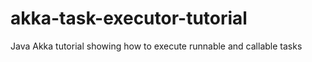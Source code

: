 # akka-task-executor-tutorial
Java Akka tutorial showing how to execute runnable and callable tasks
